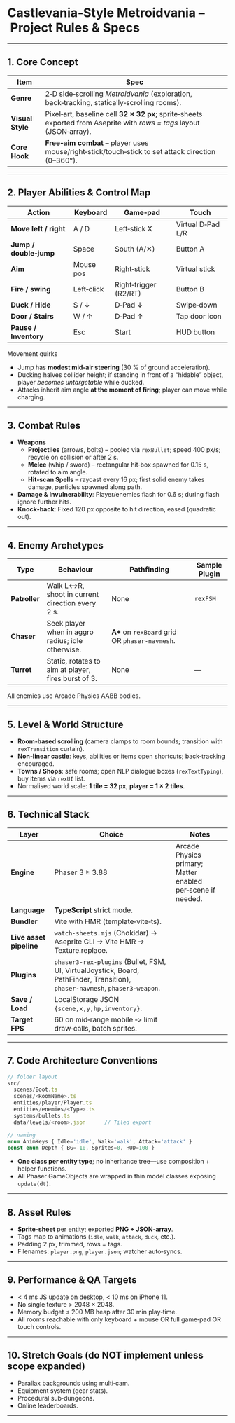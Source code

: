 # Castlevania‑Style Metroidvania – Project Rules & Specs  

---

## 1. Core Concept  

| Item | Spec |
|------|------|
| **Genre** | 2‑D side‑scrolling *Metroidvania* (exploration, back‑tracking, statically‑scrolling rooms). |
| **Visual Style** | Pixel‑art, baseline cell **32 × 32 px**; sprite‑sheets exported from Aseprite with *rows = tags* layout (JSON‑array). |
| **Core Hook** | **Free‑aim combat** – player uses mouse/right‑stick/touch‑stick to set attack direction (0–360°). |

---

## 2. Player Abilities & Control Map  

| Action | Keyboard | Game‑pad | Touch |
|--------|----------|----------|-------|
| **Move left / right** | A / D | Left‑stick X | Virtual D‑Pad L/R |
| **Jump / double‑jump** | Space | South (A/✕) | Button A |
| **Aim** | Mouse pos | Right‑stick | Virtual stick |
| **Fire / swing** | Left‑click | Right‑trigger (R2/RT) | Button B |
| **Duck / Hide** | S / ↓ | D‑Pad ↓ | Swipe‑down |
| **Door / Stairs** | W / ↑ | D‑Pad ↑ | Tap door icon |
| **Pause / Inventory** | Esc | Start | HUD button |

Movement quirks  

* Jump has **modest mid‑air steering** (30 % of ground acceleration).  
* Ducking halves collider height; if standing in front of a “hidable” object, player *becomes untargetable* while ducked.  
* Attacks inherit aim angle **at the moment of firing**; player can move while charging.  

---

## 3. Combat Rules  

* **Weapons**  
  * **Projectiles** (arrows, bolts) – pooled via `rexBullet`; speed 400 px/s; recycle on collision or after 2 s.  
  * **Melee** (whip / sword) – rectangular hit‑box spawned for 0.15 s, rotated to aim angle.  
  * **Hit‑scan Spells** – raycast every 16 px; first solid enemy takes damage, particles spawned along path.  
* **Damage & Invulnerability**: Player/enemies flash for 0.6 s; during flash ignore further hits.  
* **Knock‑back**: Fixed 120 px opposite to hit direction, eased (quadratic out).  

---

## 4. Enemy Archetypes  

| Type | Behaviour | Pathfinding | Sample Plugin |
|------|-----------|-------------|---------------|
| **Patroller** | Walk L↔R, shoot in current direction every 2 s. | None | `rexFSM` |
| **Chaser** | Seek player when in aggro radius; idle otherwise. | **A\*** on `rexBoard` grid OR `phaser‑navmesh`. |
| **Turret** | Static, rotates to aim at player, fires burst of 3. | None | — |

All enemies use Arcade Physics AABB bodies.

---

## 5. Level & World Structure  

* **Room‑based scrolling** (camera clamps to room bounds; transition with `rexTransition` curtain).  
* **Non‑linear castle**: keys, abilities or items open shortcuts; back‑tracking encouraged.  
* **Towns / Shops**: safe rooms; open NLP dialogue boxes (`rexTextTyping`), buy items via `rexUI` list.  
* Normalised world scale: **1 tile = 32 px**, **player = 1 × 2 tiles**.

---

## 6. Technical Stack  

| Layer | Choice | Notes |
|-------|--------|-------|
| **Engine** | Phaser 3 ≥ 3.88 | Arcade Physics primary; Matter enabled per‑scene if needed. |
| **Language** | **TypeScript** strict mode. |
| **Bundler** | Vite with HMR (template‑vite‑ts). |
| **Live asset pipeline** | `watch-sheets.mjs` (Chokidar) → Aseprite CLI → Vite HMR → Texture.replace. |
| **Plugins** | `phaser3-rex-plugins` (Bullet, FSM, UI, VirtualJoystick, Board, PathFinder, Transition), `phaser‑navmesh`, `phaser3-weapon`. |
| **Save / Load** | LocalStorage JSON `{scene,x,y,hp,inventory}`. |
| **Target FPS** | 60 on mid‑range mobile ‑> limit draw‑calls, batch sprites. |

---

## 7. Code Architecture Conventions  

```ts
// folder layout
src/
  scenes/Boot.ts
  scenes/<RoomName>.ts
  entities/player/Player.ts
  entities/enemies/<Type>.ts
  systems/bullets.ts
  data/levels/<room>.json      // Tiled export

// naming
enum AnimKeys { Idle='idle', Walk='walk', Attack='attack' }
const enum Depth { BG=-10, Sprites=0, HUD=100 }
```

* **One class per entity type**; no inheritance tree—use composition + helper functions.  
* All Phaser GameObjects are wrapped in thin model classes exposing `update(dt)`.

---

## 8. Asset Rules  

* **Sprite‑sheet** per entity; exported **PNG + JSON‑array**.  
* Tags map to animations (`idle`, `walk`, `attack`, `duck`, etc.).  
* Padding 2 px, trimmed, rows = tags.  
* Filenames: `player.png`, `player.json`; watcher auto‑syncs.  

---

## 9. Performance & QA Targets  

* < 4 ms JS update on desktop, < 10 ms on iPhone 11.  
* No single texture > 2048 × 2048.  
* Memory budget ≤ 200 MB heap after 30 min play‑time.  
* All rooms reachable with only keyboard + mouse OR full game‑pad OR touch controls.  

---

## 10. Stretch Goals (do NOT implement unless scope expanded)  

* Parallax backgrounds using multi‑cam.  
* Equipment system (gear stats).  
* Procedural sub‑dungeons.  
* Online leaderboards.

---
